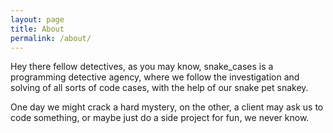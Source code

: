 ```yaml
---
layout: page
title: About
permalink: /about/
---
```


Hey there fellow detectives, as you may know, snake_cases is a programming detective agency, where we follow the investigation and solving of all sorts of code cases, with the help of our snake pet snakey.

One day we might crack a hard mystery, on the other, a client may ask us to code something, or maybe just do a side project for fun, we never know.
